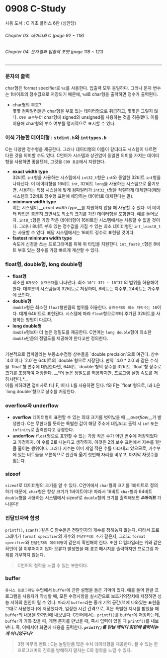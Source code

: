 # 0908 C-Study
사용 도서 : C 기초 플러스 6판 (성안당)

###### Chapter 03. 데이터와 C (page 92 ~ 118)
###### Chapter 04. 문자열과 입출력 포맷 (page 118 ~ 121)
<hr>

### 문자의 출력
char형은 format specifier로 `%c`를 사용한다. 입출력 모두 동일하다. 그러나 문자 변수는 1바이트의 정수값으로 저장되기 때문에, `%d`로 char형을 출력하면 정수가 출력된다.
* char형의 부호?<br>
    몇몇 컴파일러들은 char형을 부호 있는 데이터형으로 취급하고, 몇몇은 그렇지 않다. `C90 표준`부터 char형에 signed와 unsigned를 사용하는 것을 허용했다. 이를 이용해 char형의 부호 여부를 명시적으로 표시할 수 있다.

### 이식 가능한 데이터형 : `stdint.h`와 `inttypes.h`
C는 다양한 정수형을 제공한다. 그러나 데이터형의 이름이 같더라도 시스템이 다르면 다른 것을 의미할 수도 있다. C언어가 시스템과 상관없이 동일한 의미를 가지는 데이터형을 사용하면 좋을텐데, 그것을 `C99 표준`에서 지원한다.
* __exact width type__<br>
    32비트 `int`형을 사용하는 시스템에서 `int32_t`형은 `int`와 동일한 32비트 `int`형을 나타낸다. 이 데이터형을 16비트 `int`, 32비트 `long`을 사용하는 시스템으로 옮겨보면, 사용하는 특정 시스템에 맞게 컴파일러가 `int32_t`형을 적절하게 대체한다(해당 시스템의 32비트 정수형 표현에 해당하는 데이터로 대체한다는 말).
* __minimum width type__<br>
    이는 시스템이 __*exact width type*__를 지원하지 않을 때 사용할 수 있다. 이 데이터 타입은 충분히 크면서도 최소의 크기를 가진 데이터형을 포함한다. 예를 들어보자. `int8_t`형은 가장 작은 데이터형이 16비트인 시스템에서는 사용할 수 없을 것이다. 그러나 8비트 부호 있는 정수값을 가질 수 있는 최소 데이터형인 `int_least8_t`는 사용할 수 있다. 해당 시스템에서는 16비트 정수로 표현될 것이다. 
* __fastest minimum width type__<br>
    속도에 신경을 쓰는 프로그래머를 위해 위 타입을 지원한다. `int_fast8_t`형은 8비트 부호 있는 정수를 가장 빠르게 계산할 수 있다.

### float형, double형, long double형
- __float형__ <br>
    최소한 `6자릿수 유효숫자`를 나타낸다. 최소 `10^(-37) ~ 10^37` 의 범위를 허용해야 한다. 대부분의 시스템들이 32비트로 저장하며, 8비트는 지수부, 24비트는 가수부에 쓰인다.
- __double형__ <br>
    `double`형은 최소한 `float`형만큼의 범위를 허용한다. `유효숫자의 최소 자릿수는 10`이다. 대개 64비트로 표현된다. 시스템에 따라 `float`형으로부터 추가된 32비트를 사용하는 방법이 다르다. 
- __long double형__ <br>
    `double`형보다 더 높은 정밀도를 제공한다. C언어는 `long double`형이 최소한 `double`만큼의 정밀도를 제공해야 한다고만 정의한다. 
<br>
기본적으로 컴파일러는 부동소수점형 상수들을 `double precision`으로 여긴다. 상수 `4.0`이나 `2.0`는 64비트의 `double`형으로 저장된다. 만약 `4.0 * 2.0`과 같은 수식을 `float`형 변수에 대입한다면, 64비트 `double`형의 상수를 32비트 `float`형 상수로 크기를 조정하여 저장한다. __*더 높은 정밀도를 허용하지만, 프로그램 실행 속도를 저하시킨다.*__ <br>
이를 피하려면 접미사로 f나 F, l이나 L를 사용하면 된다. f와 F는 `float`형으로, l과 L은 `long double`형으로 상수를 저장한다. <br>

### overflow와 underflow
* __overflow__
    데이터형이 표현할 수 있는 최대 크기를 벗어났을 때 __*overflow*__가 발생한다. C는 무한대를 뜻하는 특별한 값이 해당 주소에 대입되고 출력 시 `inf` 또는 `infinity`로 출력한다고 규졍한다. 
* __underflow__
    `float`형으로 표현할 수 있는 가장 작은 수가 어떤 변수에 저장되었다고 가정하자. 이 수를 2로 나눈다고 생각하자. 이것은 2의 보수 표현에서 지수를 1만큼 줄이는 행위이다. 그러나 지수는 이미 제일 작은 수를 나타내고 있으므로, 가수부에 있는 비트들을 오른쪽으로 한칸씩 옮겨 첫번째 자리를 비우고, 마지막 자릿수를 잃는다. 

### sizeof
`sizeof`로 데이터형의 크기를 알 수 있다. C언어에서 `char`형의 크기를 1바이트로 정의하기 때문에, `char`형은 항상 크기가 1바이트이다! 따라서 16비트 `char`형과 64비트 `double`형을 사용하는 시스템에서 sizeof로 `double`형의 크기를 출력해보면 __*4바이트*__ 가 나온다!

### 전달인자와 함정
`printf()`, `scanf()`같은 C 함수들은 전달인자의 개수를 정해놓지 않는다. 따라서 프로그래머가 `format specifier`의 개수와 `전달인자의 수`가 같은지, 그리고 `format specifier`와 `전달인자의 데이터형`이 같은지 확인해야 한다. 또한 C 컴파일러는 위와 같은 확인이 잘 이루어지지 않아 오류가 발생했을 때 경고 메시지를 출력하지만 프로그램 자체를 거부하지 않는다. 
> C언어의 철학을 느낄 수 있는 부분이다.

### buffer
`유닉스 프로그래밍` 수업에서 `buffer`에 관한 설명을 들은 기억이 있다. 예를 들어 한글 프로그램을 사용자가 작성할 때, 모든 수정사항을 실시간으로 보조기억장치에 저장하면 성능 저하의 원인이 될 수 있다. 따라서 `buffer`라는 중개 기억 공간(책에 나와있는 표현을 그대로 사용했다.)에 저장했다가, 일정한 시간 간격으로, 혹은 특별한 지시를 받았을 때 `buffer`의 내용을 한꺼번에 내보낸다. C언어에서는 `printf()`를 `buffer`에 저장하는데, `buffer`가 가득 찼을 때, 개행 문자를 만났을 때, 즉시 입력이 있을 때 `printf()`를 내보낸다. 즉, 이때서야 화면에 내용을 출력한다. __*`printf()`를 만날 때마다 화면에 출력하는 게 아니었구나?*__

>3장 마무리 멘트 :
>C는 놀랄만큼 많은 수치 데이터형을 제공한다. 될 수 있는 한 프로그래머의 진로를 방해하지 말자는 C의 철학을 느낄 수 있다.